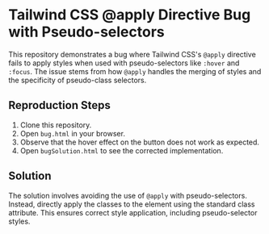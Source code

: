 # Tailwind CSS @apply Directive Bug with Pseudo-selectors

This repository demonstrates a bug where Tailwind CSS's `@apply` directive fails to apply styles when used with pseudo-selectors like `:hover` and `:focus`.  The issue stems from how `@apply` handles the merging of styles and the specificity of pseudo-class selectors.

## Reproduction Steps

1. Clone this repository.
2. Open `bug.html` in your browser.
3. Observe that the hover effect on the button does not work as expected.
4. Open `bugSolution.html` to see the corrected implementation.

## Solution

The solution involves avoiding the use of `@apply` with pseudo-selectors. Instead, directly apply the classes to the element using the standard class attribute.  This ensures correct style application, including pseudo-selector styles.